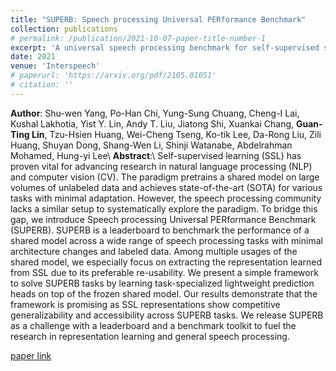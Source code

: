 ```yaml
---
title: "SUPERB: Speech processing Universal PERformance Benchmark"
collection: publications
# permalink: /publication/2021-10-07-paper-title-number-1
excerpt: 'A universal speech processing benchmark for self-supervised speech model'
date: 2021
venue: 'Interspeech'
# paperurl: 'https://arxiv.org/pdf/2105.01051'
# citation: ''
---
```

**Author**: Shu-wen Yang, Po-Han Chi, Yung-Sung Chuang, Cheng-I Lai, Kushal Lakhotia, Yist Y. Lin, Andy T. Liu, Jiatong Shi, Xuankai Chang, **Guan-Ting Lin**, Tzu-Hsien Huang, Wei-Cheng Tseng, Ko-tik Lee, Da-Rong Liu, Zili Huang, Shuyan Dong, Shang-Wen Li, Shinji Watanabe, Abdelrahman Mohamed, Hung-yi Lee\\
**Abstract**:\\
Self-supervised learning (SSL) has proven vital for advancing research in natural language processing (NLP) and computer vision (CV). The paradigm pretrains a shared model on large volumes of unlabeled data and achieves state-of-the-art (SOTA) for various tasks with minimal adaptation. However, the speech processing community lacks a similar setup to systematically explore the paradigm. To bridge this gap, we introduce Speech processing Universal PERformance Benchmark (SUPERB). SUPERB is a leaderboard to benchmark the performance of a shared model across a wide range of speech processing tasks with minimal architecture changes and labeled data. Among multiple usages of the shared model, we especially focus on extracting the representation learned from SSL due to its preferable re-usability. We present a simple framework to solve SUPERB tasks by learning task-specialized lightweight prediction heads on top of the frozen shared model. Our results demonstrate that the framework is promising as SSL representations show competitive generalizability and accessibility across SUPERB tasks. We release SUPERB as a challenge with a leaderboard and a benchmark toolkit to fuel the research in representation learning and general speech processing.

[paper link](https://arxiv.org/pdf/2105.01051)

